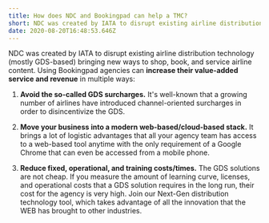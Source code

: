 ```yaml
---
title: How does NDC and Bookingpad can help a TMC?
short: NDC was created by IATA to disrupt existing airline distribution technology (mostly GDS-based) bringing new ways to shop, book, and service airline content
date: 2020-08-20T16:48:53.646Z
---
```

NDC was created by IATA to disrupt existing airline distribution technology (mostly GDS-based) bringing new ways to shop, book, and service airline content. Using Bookingpad agencies can **increase their value-added service and revenue** in multiple ways:

1. **Avoid the so-called GDS surcharges.** It's well-known that a growing number of airlines have introduced channel-oriented surcharges in order to disincentivize the GDS.

2. **Move your business into a modern web-based/cloud-based stack.** It brings a lot of logistic advantages that all your agency team has access to a web-based tool anytime with the only requirement of a Google Chrome that can even be accessed from a mobile phone.

3. **Reduce fixed, operational, and training costs/times.** The GDS solutions are not cheap. If you measure the amount of learning curve, licenses, and operational costs that a GDS solution requires in the long run, their cost for the agency is very high. Join our Next-Gen distribution technology tool, which takes advantage of all the innovation that the WEB has brought to other industries.
